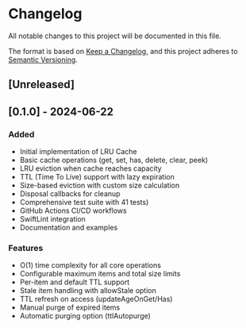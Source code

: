 # Changelog

All notable changes to this project will be documented in this file.

The format is based on [Keep a Changelog](https://keepachangelog.com/en/1.0.0/),
and this project adheres to [Semantic Versioning](https://semver.org/spec/v2.0.0.html).

## [Unreleased]

## [0.1.0] - 2024-06-22

### Added
- Initial implementation of LRU Cache
- Basic cache operations (get, set, has, delete, clear, peek)
- LRU eviction when cache reaches capacity
- TTL (Time To Live) support with lazy expiration
- Size-based eviction with custom size calculation
- Disposal callbacks for cleanup
- Comprehensive test suite with 41 tests)
- GitHub Actions CI/CD workflows
- SwiftLint integration
- Documentation and examples

### Features
- O(1) time complexity for all core operations
- Configurable maximum items and total size limits
- Per-item and default TTL support
- Stale item handling with allowStale option
- TTL refresh on access (updateAgeOnGet/Has)
- Manual purge of expired items
- Automatic purging option (ttlAutopurge)